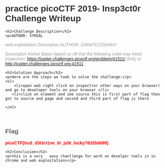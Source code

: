 
<!DOCTYPE html>
<html>
<head>
    <style>
        body {
            font-family: Arial, sans-serif;
        }
        h1 {
            color: #333;
        }
        h2 {
            color: #666;
        }
        p {
            color: #999;
        }
        .flag {
            color: red;
            font-weight: bold;
        }
    </style>
</head>
<body>
    <h1>practice picoCTF 2019- Insp3ct0r Challenge Writeup</h1>

    <h2>Challenge Description</h2>
    <p>AUTHOR: SYREAL
web exploitation
Description
AUTHOR: ZARATEC/DANNY

Description
Kishor Balan tipped us off that the following code may need inspection: https://jupiter.challenges.picoctf.org/problem/41511/ (link) or http://jupiter.challenges.picoctf.org:41511
</p>

    <h2>Solution Approach</h2>
    <p>Here are the steps we took to solve the challenge:</p>
    <ol>
        <li>open web right click on inspect(or other ways on your browser) and go to developer tools on your browser </li>
       <li>click on element and see source this is first part of flag then got to source and page and second and third part of flag is there
  </li>
    
    
    </ol>
<br>
    <h2>Flag</h2>
    <p class="flag">picoCTF{tru3_d3t3ct1ve_0r_ju5t_lucky?832b0699}
</p>

    <h2>Conclusion</h2>
    <p>this is a very   easy chanllenge for work on develper tools in in chrome and web exploitations</p>
</body>
</html>
